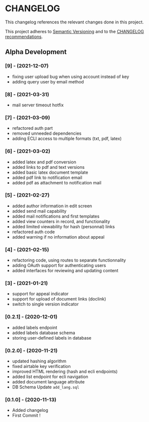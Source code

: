 CHANGELOG
=========

This changelog references the relevant changes done in this project.

This project adheres to [Semantic Versioning](http://semver.org/) 
and to the [CHANGELOG recommendations](http://keepachangelog.com/).
## Alpha Development
### [9] - (2021-12-07)
- fixing user upload bug when using account instead of key
- adding query user by email method

### [8] - (2021-03-31)
- mail server timeout hotfix

### [7] - (2021-03-09)
- refactored auth part
- removed unneeded dependencies
- adding ECLI access to multiple formats (txt, pdf, latex)

### [6] - (2021-03-02)
- added latex and pdf conversion
- added links to pdf and text versions
- added basic latex document template
- added pdf link to notification email
- added pdf as attachment to notification mail

### [5] - (2021-02-27)
- added author information in edit screen
- added send mail capability
- added mail notifications and first templates
- added view counters in record, and functionality
- added limited viewability for hash (personnal) links
- refactored auth code
- added warning if no information about appeal

### [4] - (2021-02-15)
- refactoring code, using routes to separate functionnality
- adding OAuth support for authenticating users
- added interfaces for reviewing and updating content

### [3] - (2021-01-21)
- support for appeal indicator
- support for upload of document links (doclink)
- switch to single version indicator

### [0.2.1] - (2020-12-01)
- added labels endpoint
- added labels database schema
- storing user-defined labels in database


### [0.2.0] - (2020-11-21)
- updated hashing algorithm
- fixed airtable key verification
- improved HTML rendering (hash and ecli endpoints)
- added list endpoint for ecli navigation
- added document language attribute
- DB Schema Update `add_lang.sql`


### [0.1.0] - (2020-11-13)
- Added changelog
- First Commit !
